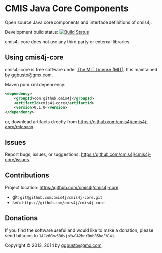 CMIS Java Core Components
============================
Open source Java core components and interface definitions of cmis4j.

Development build status: [![Build Status](https://travis-ci.org/cmis4j/cmis4j-core.png?branch=master)](https://travis-ci.org/cmis4j/cmis4j-core)

cmis4j-core does not use any third party or external libraries.

Using cmis4j-core
----------------
cmis4j-core is free software under [The MIT License (MIT)](http://opensource.org/licenses/MIT/ "The MIT License (MIT)"). It is maintained by ggbusto@gmx.com.

Maven pom.xml dependency:
```xml
<dependency>
	<groupId>com.github.cmis4j</groupId>
	<artifactId>cmis4j-core</artifactId>
	<version>0.1.0</version>
</dependency>
```
or, download artifacts directly from https://github.com/cmis4j/cmis4j-core/releases.

Issues
------
Report bugs, issues, or suggestions: https://github.com/cmis4j/cmis4j-core/issues.

Contributions
-------------
Project location: https://github.com/cmis4j/cmis4j-core.
* git: `git@github.com:cmis4j/cmis4j-core.git`
* svn: `https://github.com/cmis4j/cmis4j-core`

Donations
---------
If you find the software useful and would like to make a donation, please send bitcoins to `1ACz6GKw3B6vjoYwGA2hnXDnbR5koFhC4j`.

Copyright &copy; 2013, 2014 by ggbusto@gmx.com.